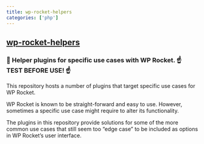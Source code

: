 ```yaml
---
title: wp-rocket-helpers
categories: ['php']
---
```

## [wp-rocket-helpers](https://github.com/wp-media/wp-rocket-helpers)

### 🚀 Helper plugins for specific use cases with WP Rocket. ☝️ TEST BEFORE USE! ☝️

This repository hosts a number of plugins that target specific use cases for WP Rocket.

WP Rocket is known to be straight-forward and easy to use. However, sometimes a specific use case might require to alter its functionality.

The plugins in this repository provide solutions for some of the more common use cases that still seem too “edge case” to be included as options in WP Rocket’s user interface.
